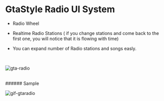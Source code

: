 # GtaStyle Radio UI System
 
 - Radio Wheel<br>
 
 - Realtime Radio Stations ( if you change stations and come back to the first one, you will notice that it is flowing with time)<br>
 
 - You can expand number of Radio stations  and songs easly.<br>
 
<br>

![gta-radio](https://user-images.githubusercontent.com/29523816/37522730-e4e1b55e-2935-11e8-832c-983d88b85031.png)

<br>
###### Sample  
<br>

![gif-gtaradio](https://user-images.githubusercontent.com/29523816/38816294-709f8d16-419e-11e8-87c3-843b9e9af8ff.gif)



